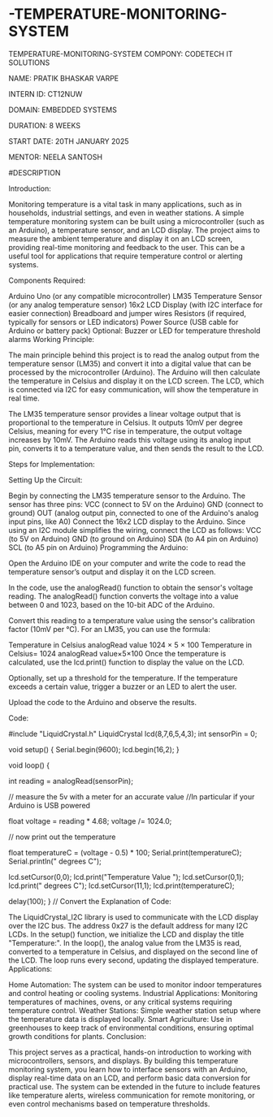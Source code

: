 # -TEMPERATURE-MONITORING-SYSTEM
TEMPERATURE-MONITORING-SYSTEM
COMPONY: CODETECH IT SOLUTIONS

NAME: PRATIK BHASKAR VARPE

INTERN ID: CT12NUW

DOMAIN: EMBEDDED SYSTEMS

DURATION: 8 WEEKS

START DATE: 20TH JANUARY 2025

MENTOR: NEELA SANTOSH

#DESCRIPTION

Introduction:

Monitoring temperature is a vital task in many applications, such as in households, industrial settings, and even in weather stations. A simple temperature monitoring system can be built using a microcontroller (such as an Arduino), a temperature sensor, and an LCD display. The project aims to measure the ambient temperature and display it on an LCD screen, providing real-time monitoring and feedback to the user. This can be a useful tool for applications that require temperature control or alerting systems.

Components Required:

Arduino Uno (or any compatible microcontroller) LM35 Temperature Sensor (or any analog temperature sensor) 16x2 LCD Display (with I2C interface for easier connection) Breadboard and jumper wires Resistors (if required, typically for sensors or LED indicators) Power Source (USB cable for Arduino or battery pack) Optional: Buzzer or LED for temperature threshold alarms Working Principle:

The main principle behind this project is to read the analog output from the temperature sensor (LM35) and convert it into a digital value that can be processed by the microcontroller (Arduino). The Arduino will then calculate the temperature in Celsius and display it on the LCD screen. The LCD, which is connected via I2C for easy communication, will show the temperature in real time.

The LM35 temperature sensor provides a linear voltage output that is proportional to the temperature in Celsius. It outputs 10mV per degree Celsius, meaning for every 1°C rise in temperature, the output voltage increases by 10mV. The Arduino reads this voltage using its analog input pin, converts it to a temperature value, and then sends the result to the LCD.

Steps for Implementation:

Setting Up the Circuit:

Begin by connecting the LM35 temperature sensor to the Arduino. The sensor has three pins: VCC (connect to 5V on the Arduino) GND (connect to ground) OUT (analog output pin, connected to one of the Arduino's analog input pins, like A0) Connect the 16x2 LCD display to the Arduino. Since using an I2C module simplifies the wiring, connect the LCD as follows: VCC (to 5V on Arduino) GND (to ground on Arduino) SDA (to A4 pin on Arduino) SCL (to A5 pin on Arduino) Programming the Arduino:

Open the Arduino IDE on your computer and write the code to read the temperature sensor’s output and display it on the LCD screen.

In the code, use the analogRead() function to obtain the sensor's voltage reading. The analogRead() function converts the voltage into a value between 0 and 1023, based on the 10-bit ADC of the Arduino.

Convert this reading to a temperature value using the sensor's calibration factor (10mV per °C). For an LM35, you can use the formula:

Temperature in Celsius analogRead value 1024 × 5 × 100 Temperature in Celsius= 1024 analogRead value​×5×100 Once the temperature is calculated, use the lcd.print() function to display the value on the LCD.

Optionally, set up a threshold for the temperature. If the temperature exceeds a certain value, trigger a buzzer or an LED to alert the user.

Upload the code to the Arduino and observe the results.

Code:

#include "LiquidCrystal.h" LiquidCrystal lcd(8,7,6,5,4,3); int sensorPin = 0;

void setup() { Serial.begin(9600); lcd.begin(16,2); }

void loop() {

int reading = analogRead(sensorPin);

// measure the 5v with a meter for an accurate value //In particular if your Arduino is USB powered

float voltage = reading * 4.68; voltage /= 1024.0;

// now print out the temperature

float temperatureC = (voltage - 0.5) * 100; Serial.print(temperatureC); Serial.println(" degrees C");

lcd.setCursor(0,0); lcd.print("Temperature Value "); lcd.setCursor(0,1); lcd.print(" degrees C"); lcd.setCursor(11,1); lcd.print(temperatureC);

delay(100); } // Convert the Explanation of Code:

The LiquidCrystal_I2C library is used to communicate with the LCD display over the I2C bus. The address 0x27 is the default address for many I2C LCDs. In the setup() function, we initialize the LCD and display the title "Temperature:". In the loop(), the analog value from the LM35 is read, converted to a temperature in Celsius, and displayed on the second line of the LCD. The loop runs every second, updating the displayed temperature. Applications:

Home Automation: The system can be used to monitor indoor temperatures and control heating or cooling systems. Industrial Applications: Monitoring temperatures of machines, ovens, or any critical systems requiring temperature control. Weather Stations: Simple weather station setup where the temperature data is displayed locally. Smart Agriculture: Use in greenhouses to keep track of environmental conditions, ensuring optimal growth conditions for plants. Conclusion:

This project serves as a practical, hands-on introduction to working with microcontrollers, sensors, and displays. By building this temperature monitoring system, you learn how to interface sensors with an Arduino, display real-time data on an LCD, and perform basic data conversion for practical use. The system can be extended in the future to include features like temperature alerts, wireless communication for remote monitoring, or even control mechanisms based on temperature thresholds.
